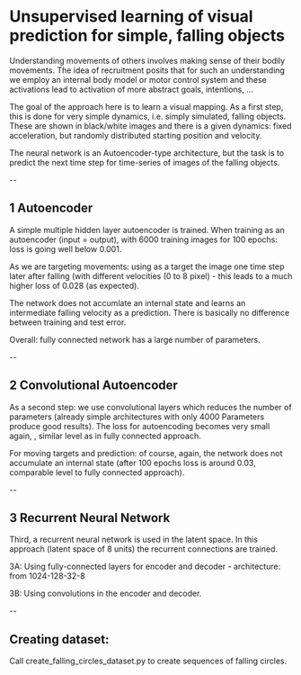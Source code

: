 # Unsupervised learning of visual prediction for simple, falling objects

Understanding movements of others involves making sense of their bodily movements. The idea of recruitment posits that for such an understanding we employ an internal body model or motor control system and these activations lead to activation of more abstract goals, intentions, ...

The goal of the approach here is to learn a visual mapping. As a first step, this is done for very simple dynamics, i.e. simply simulated, falling objects. These are shown in black/white images and there is a given dynamics: fixed acceleration, but randomly distributed starting position and velocity. 

The neural network is an Autoencoder-type architecture, but the task is to predict the next time step for time-series of images of the falling objects.

--
## 1 Autoencoder

A simple multiple hidden layer autoencoder is trained. When training as an autoencoder (input = output), with 6000 training images for 100 epochs: loss is going well below 0.001.

As we are targeting movements: using as a target the image one time step later after falling (with different velocities (0 to 8 pixel) - this leads to a much higher loss of 0.028 (as expected).

The network does not accumlate an internal state and learns an intermediate falling velocity as a prediction. There is basically no difference between training and test error.

Overall: fully connected network has a large number of parameters.

--
## 2 Convolutional Autoencoder

As a second step: we use convolutional layers which reduces the number of parameters (already simple architectures with only 4000 Parameters produce good results). The loss for autoencoding becomes very small again, , similar level as in fully connected approach.

For moving targets and prediction: of course, again, the network does not accumulate an internal state (after 100 epochs loss is around 0.03, comparable level to fully connected approach).

--
## 3 Recurrent Neural Network

Third, a recurrent neural network is used in the latent space. In this approach (latent space of 8 units) the recurrent connections are trained.

3A: Using fully-connected layers for encoder and decoder - 
architecture: from 1024-128-32-8

3B: Using convolutions in the encoder and decoder.

--
## Creating dataset:

Call create_falling_circles_dataset.py to create sequences of falling circles.